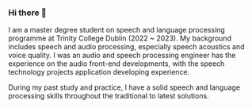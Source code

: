 ### Hi there 👋
I am a master degree student on speech and language processing programme at Trinity College Dublin (2022 ~ 2023). My background includes speech and audio processing, especially speech acoustics and voice quality. I was an audio and speech processing engineer has the experience on the audio front-end developments, with the speech technology projects application developing experience. 

During my past study and practice, I have a solid speech and language processing skills throughout the traditional to latest solutions.
<!--
**xiao11lam/xiao11lam** is a ✨ _special_ ✨ repository because its `README.md` (this file) appears on your GitHub profile.

Here are some ideas to get you started:

- 🔭 I’m currently working on ...
- 🌱 I’m currently learning ...
- 👯 I’m looking to collaborate on ...
- 🤔 I’m looking for help with ...
- 💬 Ask me about ...
- 📫 How to reach me: ...
- 😄 Pronouns: ...
- ⚡ Fun fact: ...
-->
